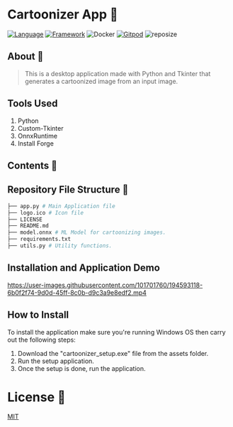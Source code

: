 # Cartoonizer App :robot:

[![Language](https://img.shields.io/badge/Python-darkblue.svg?style=flat&logo=python&logoColor=white)](https://www.python.org)
[![Framework](https://img.shields.io/badge/Tkinter-darkgreen.svg?style=flat&logo=tkinter&logoColor=white)](https://github.com/Nneji123/Cartoonizer-CustomTkinter)
![Docker](https://img.shields.io/badge/Docker-blue?style=flat&logo=docker&logoColor=white)
[![Gitpod](https://img.shields.io/badge/Gitpod-orange?style=flat&logo=gitpod&logoColor=white)](https://gitpod.io/#https://github.com/Nneji123/Cartoonizer-CustomTkinter)
![reposize](https://img.shields.io/github/repo-size/Nneji123/Cartoonizer-CustomTkinter)

## About :speech_balloon:
>This is a desktop application made with Python and Tkinter that generates a cartoonized image from an input image.

## Tools Used
1. Python
2. Custom-Tkinter
3. OnnxRuntime
4. Install Forge

## Contents :page_with_curl:


## Repository File Structure :file_folder:
```bash
├── app.py # Main Application file
├── logo.ico # Icon file
├── LICENSE 
├── README.md
├── model.onnx # ML Model for cartoonizing images.
├── requirements.txt
├── utils.py # Utility functions.
```

## Installation and Application Demo

https://user-images.githubusercontent.com/101701760/194593118-6b0f2f74-9d0d-45ff-8c0b-d9c3a9e8edf2.mp4

## How to Install 
To install the application make sure you're running Windows OS then carry out the following steps:
1. Download the "cartoonizer_setup.exe" file from the assets folder.
2. Run the setup application.
3. Once the setup is done, run the application.

# License :page_with_curl:
[MIT](https://github.com/Nneji123/Cartoonizer-CustomTkinter/LICENSE.md)
